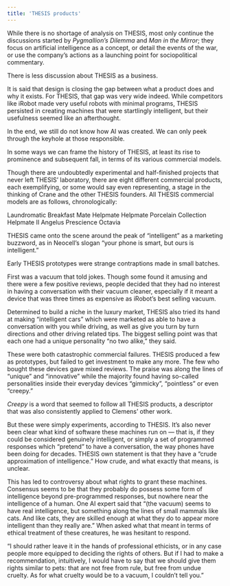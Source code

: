 ```yaml
---
title: 'THESIS products'
---
```


While there is no shortage of analysis on THESIS, most only continue the discussions started by *Pygmallion’s Dilemma* and *Man in the Mirror*; they focus on artificial intelligence as a concept, or detail the events of the war, or use the company’s actions as a launching point for sociopolitical commentary. 

There is less discussion about THESIS as a business.

It is said that design is closing the gap between what a product does and why it exists. For THESIS, that gap was very wide indeed. While competitors like iRobot made very useful robots with minimal programs, THESIS persisted in creating machines that were startlingly intelligent, but their usefulness seemed like an afterthought.

In the end, we still do not know how AI was created. We can only peek through the keyhole at those responsible.

In some ways we can frame the history of THESIS, at least its rise to prominence and subsequent fall, in terms of its various commercial models.

Though there are undoubtedly experimental and half-finished projects that never left THESIS’ laboratory, there are eight different commercial products, each exemplifying, or some would say even representing, a stage in the thinking of Crane and the other THESIS founders. All THESIS commercial models are as follows, chronologically:

Laundromatic
Breakfast Mate
Helpmate
Helpmate Porcelain Collection
Helpmate II
Angelus
Prescience
Octavia

THESIS came onto the scene around the peak of “intelligent” as a marketing buzzword, as in Neocell’s slogan “your phone is smart, but ours is intelligent.”

Early THESIS prototypes were strange contraptions made in small batches.

First was a vacuum that told jokes. Though some found it amusing and there were a few positive reviews, people decided that they had no interest in having a conversation with their vacuum cleaner, especially if it meant a device that was three times as expensive as iRobot’s best selling vacuum.

Determined to build a niche in the luxury market, THESIS also tried its hand at making “intelligent cars” which were marketed as able to have a conversation with you while driving, as well as give you turn by turn directions and other driving related tips. The biggest selling point was that each one had a unique personality “no two alike,” they said.

These were both catastrophic commercial failures. THESIS produced a few as prototypes, but failed to get investment to make any more. The few who bought these devices gave mixed reviews. The praise was along the lines of “unique” and “innovative” while the majority found having so-called personalities inside their everyday devices “gimmicky”, “pointless” or even “creepy.”

*Creepy* is a word that seemed to follow all THESIS products, a descriptor that was also consistently applied to Clemens’ other work.

But these were simply experiments, according to THESIS. It’s also never been clear what kind of software these machines run on — that is, if they could be considered genuinely intelligent, or simply a set of programmed responses which “pretend” to have a conversation, the way phones have been doing for decades. THESIS own statement is that they have a “crude approximation of intelligence.” How crude, and what exactly that means, is unclear. 

This has led to controversy about what rights to grant these machines. Consensus seems to be that they probably do possess some form of intelligence beyond pre-programmed responses, but nowhere near the intelligence of a human. One AI expert said that “(the vacuum) seems to have real intelligence, but something along the lines of small mammals like cats. And like cats, they are skilled enough at what they do to appear more intelligent than they really are.” When asked what that meant in terms of ethical treatment of these creatures, he was hesitant to respond. 

“I should rather leave it in the hands of professional ethicists, or in any case people more equipped to deciding the rights of others. But if I had to make a recommendation, intuitively, I would have to say that we should give them rights similar to pets: that are not free from rule, but free from undue cruelty. As for what cruelty would be to a vacuum, I couldn’t tell you.”